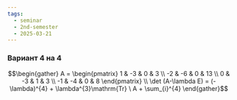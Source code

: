 ```yaml
---
tags:
  - seminar
  - 2nd-semester
  - 2025-03-21
---
```


### Вариант 4 на 4

$$\begin{gather}
A = \begin{pmatrix}
1 & -3 & 0 & 3 \\
-2 & -6 & 0 & 13 \\
0 & -3 & 1 & 3 \\
-1 & -4 & 0 & 8
\end{pmatrix} \\
\det (A-\lambda E) = (-\lambda)^{4} + \lambda^{3}\mathrm{Tr} \ A + \sum_{i}^{4}
\end{gather}$$